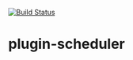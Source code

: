 [![Build Status](https://travis-ci.org/PyBossa/plugin-scheduler.svg?branch=master)](https://travis-ci.org/PyBossa/plugin-scheduler)

# plugin-scheduler
